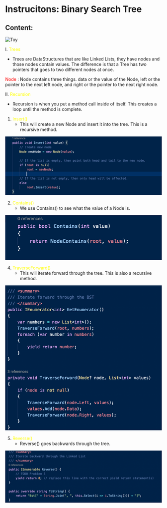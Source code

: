 # Instrucitons: Binary Search Tree #

## **Content**:

![Toy](../assets/BSTsearch.png "Toy")

I. <span style = "color:yellow"> Trees </span>
   * Trees are DataStructures that are like Linked Lists, they have nodes and those nodes contain values. The difference is that a Tree has two pointers that goes to two different nodes at once.

   <span style = "color:red"> Node </span>: Node contains three things. data or the value of the Node, left or the pointer to the next left node, and right or the pointer to the next right node.

II. <span style = "color:yellow"> Recursion </span>
   * Recursion is when you put a method call inside of itself. This creates a loop until the method is complete.

   1. <span style = "color:yellow"> Insert() </span>
        * This will create a new Node and insert it into the tree. This is a recursive method.
        
![Code](../assets/BSTinsert.png "Code")

   2. <span style = "color:yellow"> Contains() </span>
        * We use Contains() to see what the value of a Node is.

![Code](../assets/Contains.png "Code")

   4. <span style = "color:yellow"> TraverseForward() </span>
        * This will iterate forward through the tree. This is also a recursive method.

![Code](../assets/TraverseForward.png "Code")

   5. <span style = "color:yellow"> Reverse() </span>
        * Reverse() goes backwards through the tree.

![Code](../assets/Reverse.png "Code")